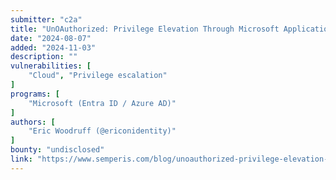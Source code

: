 ```yaml
---
submitter: "c2a"
title: "UnOAuthorized: Privilege Elevation Through Microsoft Applications"
date: "2024-08-07"
added: "2024-11-03"
description: ""
vulnerabilities: [
    "Cloud", "Privilege escalation"
]
programs: [
    "Microsoft (Entra ID / Azure AD)"
]
authors: [
    "Eric Woodruff (@ericonidentity)"
]
bounty: "undisclosed"
link: "https://www.semperis.com/blog/unoauthorized-privilege-elevation-through-microsoft-applications/"
---
```




